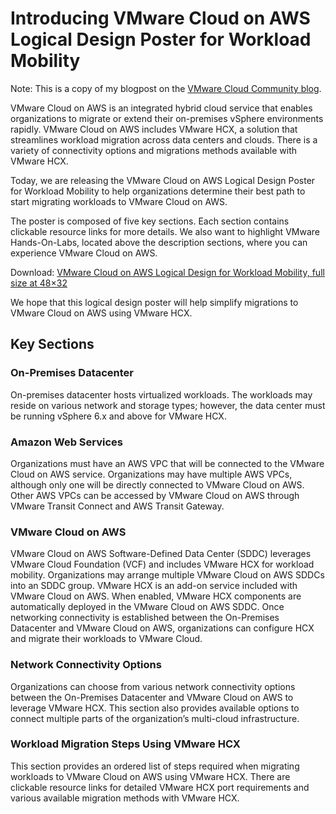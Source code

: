 # Introducing VMware Cloud on AWS Logical Design Poster for Workload Mobility


Note: This is a copy of my blogpost on the [VMware Cloud Community blog][vmware-cloud-blog-link].

VMware Cloud on AWS is an integrated hybrid cloud service that enables organizations to migrate or extend their on-premises vSphere environments rapidly. VMware Cloud on AWS includes VMware HCX, a solution that streamlines workload migration across data centers and clouds. There is a variety of connectivity options and migrations methods available with VMware HCX.

Today, we are releasing the VMware Cloud on AWS Logical Design Poster for Workload Mobility to help organizations determine their best path to start migrating workloads to VMware Cloud on AWS.

The poster is composed of five key sections. Each section contains clickable resource links for more details. We also want to highlight VMware Hands-On-Labs, located above the description sections, where you can experience VMware Cloud on AWS.

Download: [VMware Cloud on AWS Logical Design for Workload Mobility, full size at 48×32][poster-download-link-2]

We hope that this logical design poster will help simplify migrations to VMware Cloud on AWS using VMware HCX. 

## Key Sections

### On-Premises Datacenter
On-premises datacenter hosts virtualized workloads. The workloads may reside on various network and storage types; however, the data center must be running vSphere 6.x and above for VMware HCX.
### Amazon Web Services
Organizations must have an AWS VPC that will be connected to the VMware Cloud on AWS service. Organizations may have multiple AWS VPCs, although only one will be directly connected to VMware Cloud on AWS. Other AWS VPCs can be accessed by VMware Cloud on AWS through VMware Transit Connect and AWS Transit Gateway. 
### VMware Cloud on AWS
VMware Cloud on AWS Software-Defined Data Center (SDDC) leverages VMware Cloud Foundation (VCF) and includes VMware HCX for workload mobility. Organizations may arrange multiple VMware Cloud on AWS SDDCs into an SDDC group. VMware HCX is an add-on service included with VMware Cloud on AWS. When enabled, VMware HCX components are automatically deployed in the VMware Cloud on AWS SDDC. Once networking connectivity is established between the On-Premises Datacenter and VMware Cloud on AWS, organizations can configure HCX and migrate their workloads to VMware Cloud.
### Network Connectivity Options
Organizations can choose from various network connectivity options between the On-Premises Datacenter and VMware Cloud on AWS to leverage VMware HCX. This section also provides available options to connect multiple parts of the organization’s multi-cloud infrastructure.
### Workload Migration Steps Using VMware HCX
This section provides an ordered list of steps required when migrating workloads to VMware Cloud on AWS using VMware HCX. There are clickable resource links for detailed VMware HCX port requirements and various available migration methods with VMware HCX.



[vmware-cloud-blog-link]: https://blogs.vmware.com/cloud/2021/10/13/introducing-vmware-cloud-on-aws-logical-design-poster-for-workload-mobility/
[poster-download-link]: https://www.vmware.com/content/dam/digitalmarketing/vmware/en/pdf/docs/vmw-vmcloud-on-aws-logical-design.pdf
[poster-download-link-2]: https://288clouds.com/images/VMware_Cloud_on_AWS_Poster-101321.pdf
